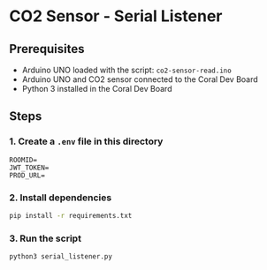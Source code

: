 # CO2 Sensor - Serial Listener

## Prerequisites

- Arduino UNO loaded with the script: `co2-sensor-read.ino`
- Arduino UNO and CO2 sensor connected to the Coral Dev Board
- Python 3 installed in the Coral Dev Board

## Steps

### 1. Create a `.env` file in this directory

```
ROOMID=
JWT_TOKEN=
PROD_URL=
```

### 2. Install dependencies

```bash
pip install -r requirements.txt
```

### 3. Run the script

```bash
python3 serial_listener.py
```
